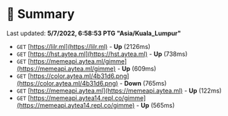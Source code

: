 # 📖 Summary
Last updated: **5/7/2022, 6:58:53 PTG "Asia/Kuala_Lumpur"**

- `GET` [https://lilr.ml](https://lilr.ml) - **Up** (2126ms)
- `GET` [https://hst.aytea.ml](https://hst.aytea.ml) - **Up** (738ms)
- `GET` [https://memeapi.aytea.ml/gimme](https://memeapi.aytea.ml/gimme) - **Up** (609ms)
- `GET` [https://color.aytea.ml/4b31d6.png](https://color.aytea.ml/4b31d6.png) - **Down** (765ms)
- `GET` [https://memeapi.aytea.ml](https://memeapi.aytea.ml) - **Up** (122ms)
- `GET` [https://memeapi.aytea14.repl.co/gimme](https://memeapi.aytea14.repl.co/gimme) - **Up** (565ms)
